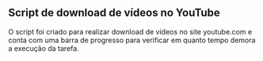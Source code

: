 ## Script de download de vídeos no YouTube

O script foi criado para realizar download de vídeos no site youtube.com e conta com uma barra de progresso para verificar em quanto tempo demora a execução da tarefa.
